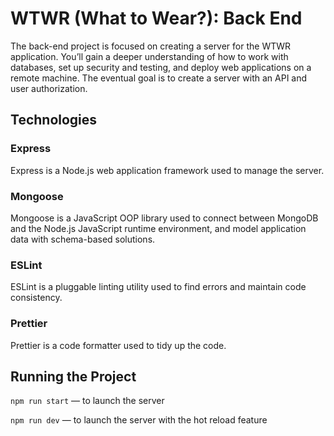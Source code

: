 # WTWR (What to Wear?): Back End
The back-end project is focused on creating a server for the WTWR application. You’ll gain a deeper understanding of how to work with databases, set up security and testing, and deploy web applications on a remote machine. The eventual goal is to create a server with an API and user authorization.

## Technologies
### Express
Express is a Node.js web application framework used to manage the server.

### Mongoose
Mongoose is a JavaScript OOP library used to connect between MongoDB and the Node.js JavaScript runtime environment, and model application data with schema-based solutions. 

### ESLint
ESLint is a pluggable linting utility used to find errors and maintain code consistency.

### Prettier
Prettier is a code formatter used to tidy up the code. 

## Running the Project
`npm run start` — to launch the server 

`npm run dev` — to launch the server with the hot reload feature